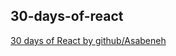 ## 30-days-of-react

[30 days of React by github/Asabeneh](https://github.com/Asabeneh/30-Days-Of-React)
